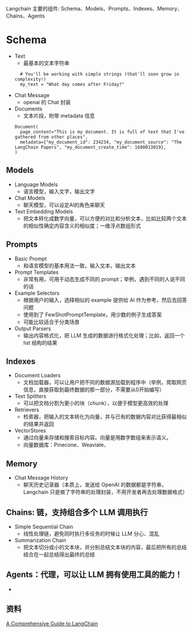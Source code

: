 
Langchain 主要的组件: Schema、Models、Prompts、Indexes、Memory、Chains、Agents

# Schema
- Text
  - 最基本的文本字符串
  ```
    # You'll be working with simple strings (that'll soon grow in complexity!)
    my_text = "What day comes after Friday?"
  ```
- Chat Message
  - openai 的 Chat 封装
- Documents
  - 文本片段，附带 metadata 信息
  ```
  Document(
    page_content="This is my document. It is full of text that I've gathered from other places",
    metadata={"my_document_id": 234234, "my_document_source": "The LangChain Papers", "my_document_create_time": 1680013019},
  )
  ```
## Models
- Language Models
  - 语言模型，输入文字，输出文字
- Chat Models
  - 聊天模型，可以设定AI的角色来聊天
- Text Embedding Models
  - 把文本转化成数字向量，可以方便的对比和分析文本，比如比较两个文本的相似性确定内容含义的相似度；一维浮点数组形式

## Prompts
- Basic Prompt
  - 和语言模型的基本用法一致，输入文本，输出文本
- Prompt Templates
  - 非常有用，可用于动态生成不同的 prompt；举例，遇到不同的人说不同的话
- Example Selectors
  - 根据用户的输入，选择相似的 example 提供给 AI 作为参考，然后去回答问题
  - 使用到了 FewShotPromptTemplate，用少数的例子生成答案
  - 可能比较适合于分类场景
- Output Parsers
  - 输出内容格式化，把 LLM 生成的数据进行格式化处理；比如，返回一个 list 结构的结果

## Indexes
- Document Loaders
  - 文档加载器，可以让用户把不同的数据源加载到程序中（举例，爬取网页信息，直接获取到最终数据的那一部分，不需要从0开始编写）
- Text Splitters
  - 可以把文档分割为更小的块（chunk），以便于模型更高效的处理
- Retrievers
  - 检索器，把输入的文本转化为向量，并与已有的数据内容对比获得最相似的结果并返回
- VectorStores
  - 通过向量来存储和搜索目标内容。向量是用数字数组来表示语义。
  - 向量数据库：Pinecone、Weaviate、

## Memory
- Chat Message History
  - 聊天历史记录器（本质上，发送给 OpenAI 的数据都是字符串，Langchain 只是做了字符串的处理封装，不用开发者再去处理数据格式）

## Chains: 链，支持组合多个 LLM 调用执行
- Simple Sequential Chain
  - 线性处理链，避免同时执行多任务的时候让 LLM 分心、混乱
- Summarization Chain
  - 把文本切分成小的文本块，并分别总结文本块的内容，最后把所有的总结结合在一起总结得出最终的总结

## Agents：代理，可以让 LLM 拥有使用工具的能力！
- 


## 资料
[A Comprehensive Guide to LangChain](https://nathankjer.com/introduction-to-langchain/?utm_source=bensbites&utm_medium=newsletter&utm_campaign=new-match-found-open-source-funding)

